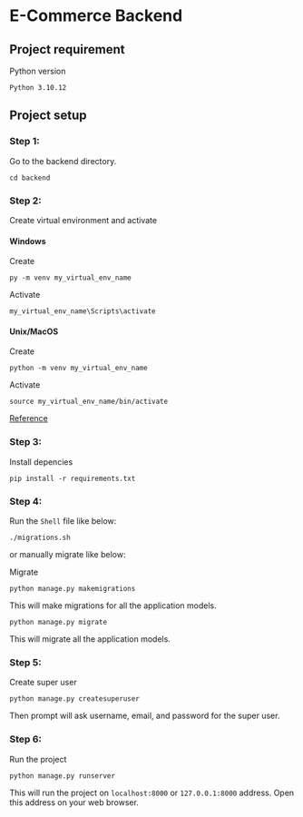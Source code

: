 # E-Commerce Backend

## Project requirement
Python version
```
Python 3.10.12
```

## Project setup
### Step 1:
Go to the backend directory.
```
cd backend
```

### Step 2:
Create virtual environment and activate
#### Windows
Create
```
py -m venv my_virtual_env_name
```
Activate
```
my_virtual_env_name\Scripts\activate
```

#### Unix/MacOS
Create
```
python -m venv my_virtual_env_name
```
Activate
```
source my_virtual_env_name/bin/activate
```

[Reference](https://github.com/rkshaon/software-engineering-preparation/tree/master/languages/Python/000_environment)

### Step 3:
Install depencies
```
pip install -r requirements.txt
```

### Step 4:
Run the `Shell` file like below:
```
./migrations.sh
```

or manually migrate like below:

Migrate
```
python manage.py makemigrations
```
This will make migrations for all the application models.

```
python manage.py migrate
```
This will migrate all the application models.


### Step 5:
Create super user
```
python manage.py createsuperuser
```
Then prompt will ask username, email, and password for the super user.

### Step 6:
Run the project
```
python manage.py runserver
```
This will run the project on `localhost:8000` or `127.0.0.1:8000` address. Open this address on your web browser.
